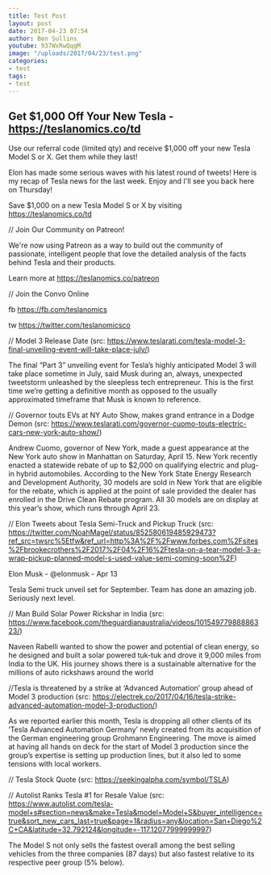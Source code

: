 ```yaml
---
title: Test Post
layout: post
date: 2017-04-23 07:54
author: Ben Sullins
youtube: 937WxRwQqgM
image: "/uploads/2017/04/23/test.png"
categories:
- test
tags:
- test
---
```



## Get $1,000 Off Your New Tesla - https://teslanomics.co/td

Use our referral code (limited qty) and receive $1,000 off your new Tesla Model S or X. Get them while they last!

Elon has made some serious waves with his latest round of tweets! Here is my recap of Tesla news for the last week. Enjoy and I'll see you back here on Thursday!

Save $1,000 on a new Tesla Model S or X by visiting https://teslanomics.co/td

// Join Our Community on Patreon!

We're now using Patreon as a way to build out the community of passionate, intelligent people that love the detailed analysis of the facts behind Tesla and their products.

Learn more at https://teslanomics.co/patreon

// Join the Convo Online

fb https://fb.com/teslanomics

tw https://twitter.com/teslanomicsco

// Model 3 Release Date (src: https://www.teslarati.com/tesla-model-3-final-unveiling-event-will-take-place-july/)

The final “Part 3” unveiling event for Tesla’s highly anticipated Model 3 will take place sometime in July, said Musk during an, always, unexpected tweetstorm unleashed by the sleepless tech entrepreneur. This is the first time we’re getting a definitive month as opposed to the usually approximated timeframe that Musk is known to reference.

// Governor touts EVs at NY Auto Show, makes grand entrance in a Dodge Demon (src: https://www.teslarati.com/governor-cuomo-touts-electric-cars-new-york-auto-show/)

Andrew Cuomo, governor of New York, made a guest appearance at the New York auto show in Manhattan on Saturday, April 15. New York recently enacted a statewide rebate of up to $2,000 on qualifying electric and plug-in hybrid automobiles. According to the New York State Energy Research and Development Authority, 30 models are sold in New York that are eligible for the rebate, which is applied at the point of sale provided the dealer has enrolled in the Drive Clean Rebate program. All 30 models are on display at this year’s show, which runs through April 23.

// Elon Tweets about Tesla Semi-Truck and Pickup Truck (src: https://twitter.com/NoahMagel/status/852580619485929473?ref_src=twsrc%5Etfw&ref_url=http%3A%2F%2Fwww.forbes.com%2Fsites%2Fbrookecrothers%2F2017%2F04%2F16%2Ftesla-on-a-tear-model-3-a-wrap-pickup-planned-model-s-used-value-semi-coming-soon%2F)

Elon Musk - @elonmusk - Apr 13

Tesla Semi truck unveil set for September. Team has done an amazing job. Seriously next level.

// Man Build Solar Power Rickshar in India (src: https://www.facebook.com/theguardianaustralia/videos/10154977988886323/)

Naveen Rabelli wanted to show the power and potential of clean energy, so he designed and built a solar powered tuk-tuk and drove it 9,000 miles from India to the UK. His journey shows there is a sustainable alternative for the millions of auto rickshaws around the world

//Tesla is threatened by a strike at ‘Advanced Automation’ group ahead of Model 3 production (src: https://electrek.co/2017/04/16/tesla-strike-advanced-automation-model-3-production/)

As we reported earlier this month, Tesla is dropping all other clients of its ‘Tesla Advanced Automation Germany’ newly created from its acquisition of the German engineering group Grohmann Engineering. The move is aimed at having all hands on deck for the start of Model 3 production since the group’s expertise is setting up production lines, but it also led to some tensions with local workers.

// Tesla Stock Quote (src: https://seekingalpha.com/symbol/TSLA)

// Autolist Ranks Tesla #1 for Resale Value (src: https://www.autolist.com/tesla-model+s#section=news&make=Tesla&model=Model+S&buyer_intelligence=true&sort_new_cars_last=true&page=1&radius=any&location=San+Diego%2C+CA&latitude=32.792124&longitude=-117.12077999999997)

The Model S not only sells the fastest overall among the best selling vehicles from the three companies (87 days) but also fastest relative to its respective peer group (5% below).